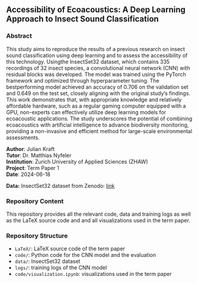 ## Accessibility of Ecoacoustics: A Deep Learning Approach to Insect Sound Classification

### Abstract

This study aims to reproduce the results of a previous research on insect sound classification using deep learning and to assess the accessibility of this technology. Usingthe InsectSet32 dataset, which contains 335 recordings of 32 insect species, a convolutional neural network (CNN) with residual blocks was developed. The model was trained using the PyTorch framework and optimized through hyperparameter tuning. The bestperforming model achieved an accuracy of 0.706 on the validation set and 0.649 on the test set, closely aligning with the original study’s findings. This work demonstrates that, with appropriate knowledge and relatively affordable hardware, such as a regular gaming computer equipped with a GPU, non-experts can effectively utilize deep learning models for ecoacoustic applications. The study underscores the potential of combining ecoacoustics with artificial intelligence to advance biodiversity monitoring, providing a non-invasive and efficient method for large-scale environmental assessments.

**Author**:         Julian Kraft  
**Tutor**:          Dr. Matthias Nyfeler  
**Institution**:    Zurich University of Applied Sciences (ZHAW)  
**Project**:        Term Paper 1  
**Date**:           2024-06-18

**Data:** InsectSet32 dataset from Zenodo: [link](https://zenodo.org/records/7072196)

### Repository Content

This repository provides all the relevant code, data and training logs as well as the LaTeX source code and
and all visualizations used in the term paper.

### Repository Structure

- `LaTeX/`: LaTeX source code of the term paper
- `code/`: Python code for the CNN model and the evaluation
- `data/`: InsectSet32 dataset
- `logs/`: training logs of the CNN model
- `code/visualization.ipynb`: visualizations used in the term paper
